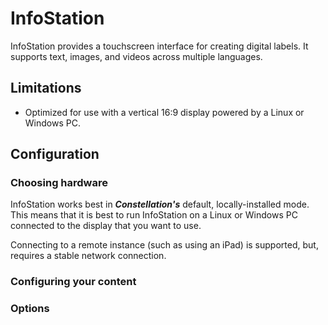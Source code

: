 # InfoStation
InfoStation provides a touchscreen interface for creating digital labels. It supports text, images, and videos across multiple languages.

## Limitations
* Optimized for use with a vertical 16:9 display powered by a Linux or Windows PC.

## Configuration

### Choosing hardware
InfoStation works best in **_Constellation's_** default, locally-installed mode. This means that it is best to run InfoStation on a Linux or Windows PC connected to the display that you want to use. 

Connecting to a remote instance (such as using an iPad) is supported, but, requires a stable network connection.


### Configuring your content

### Options
